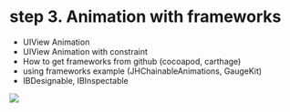# step 3. Animation with frameworks

- UIView Animation
- UIView Animation with constraint
- How to get frameworks from github (cocoapod, carthage)
- using frameworks example (JHChainableAnimations, GaugeKit)
- IBDesignable, IBInspectable

<img src="https://raw.githubusercontent.com/macro516/ios_beginning/master/ios_beginning_03/cookie.gif">
